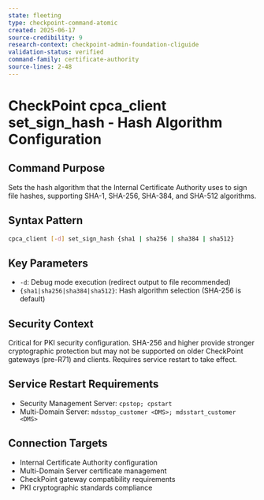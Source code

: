 ```yaml
---
state: fleeting
type: checkpoint-command-atomic
created: 2025-06-17
source-credibility: 9
research-context: checkpoint-admin-foundation-cliguide
validation-status: verified
command-family: certificate-authority
source-lines: 2-48
---
```


# CheckPoint cpca_client set_sign_hash - Hash Algorithm Configuration

## Command Purpose
Sets the hash algorithm that the Internal Certificate Authority uses to sign file hashes, supporting SHA-1, SHA-256, SHA-384, and SHA-512 algorithms.

## Syntax Pattern
```bash
cpca_client [-d] set_sign_hash {sha1 | sha256 | sha384 | sha512}
```

## Key Parameters
- `-d`: Debug mode execution (redirect output to file recommended)
- `{sha1|sha256|sha384|sha512}`: Hash algorithm selection (SHA-256 is default)

## Security Context
Critical for PKI security configuration. SHA-256 and higher provide stronger cryptographic protection but may not be supported on older CheckPoint gateways (pre-R71) and clients. Requires service restart to take effect.

## Service Restart Requirements
- Security Management Server: `cpstop; cpstart`
- Multi-Domain Server: `mdsstop_customer <DMS>; mdsstart_customer <DMS>`

## Connection Targets
- Internal Certificate Authority configuration
- Multi-Domain Server certificate management
- CheckPoint gateway compatibility requirements
- PKI cryptographic standards compliance